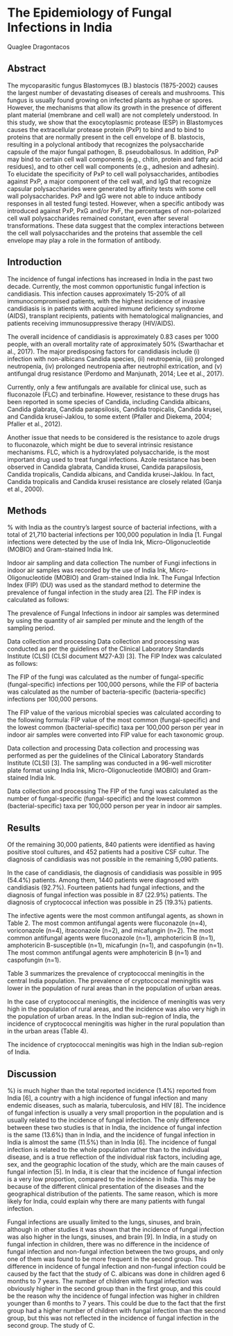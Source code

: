 # The Epidemiology of Fungal Infections in India
Quaglee Dragontacos


## Abstract
The mycoparasitic fungus Blastomyces (B.) blastocis (1875-2002) causes the largest number of devastating diseases of cereals and mushrooms. This fungus is usually found growing on infected plants as hyphae or spores. However, the mechanisms that allow its growth in the presence of different plant material (membrane and cell wall) are not completely understood. In this study, we show that the exocytoplasmic protease (ESP) in Blastomyces causes the extracellular protease protein (PxP) to bind and to bind to proteins that are normally present in the cell envelope of B. blastocis, resulting in a polyclonal antibody that recognizes the polysaccharide capsule of the major fungal pathogen, B. pseudoballosus. In addition, PxP may bind to certain cell wall components (e.g., chitin, protein and fatty acid residues), and to other cell wall components (e.g., adhesion and adhesin). To elucidate the specificity of PxP to cell wall polysaccharides, antibodies against PxP, a major component of the cell wall, and IgG that recognize capsular polysaccharides were generated by affinity tests with some cell wall polysaccharides. PxP and IgG were not able to induce antibody responses in all tested fungi tested. However, when a specific antibody was introduced against PxP, PxG and/or PxF, the percentages of non-polarized cell wall polysaccharides remained constant, even after several transformations. These data suggest that the complex interactions between the cell wall polysaccharides and the proteins that assemble the cell envelope may play a role in the formation of antibody.


## Introduction

The incidence of fungal infections has increased in India in the past two decade. Currently, the most common opportunistic fungal infection is candidiasis. This infection causes approximately 15-20% of all immunocompromised patients, with the highest incidence of invasive candidiasis is in patients with acquired immune deficiency syndrome (AIDS), transplant recipients, patients with hematological malignancies, and patients receiving immunosuppressive therapy (HIV/AIDS).

The overall incidence of candidiasis is approximately 0.83 cases per 1000 people, with an overall mortality rate of approximately 50% (Swarthachar et al., 2017). The major predisposing factors for candidiasis include (i) infection with non-albicans Candida species, (ii) neutropenia, (iii) prolonged neutropenia, (iv) prolonged neutropenia after neutrophil extrication, and (v) antifungal drug resistance (Perdomo and Manjunath, 2014; Lee et al., 2017).

Currently, only a few antifungals are available for clinical use, such as fluconazole (FLC) and terbinafine. However, resistance to these drugs has been reported in some species of Candida, including Candida albicans, Candida glabrata, Candida parapsilosis, Candida tropicalis, Candida krusei, and Candida krusei-Jaklou, to some extent (Pfaller and Diekema, 2004; Pfaller et al., 2012).

Another issue that needs to be considered is the resistance to azole drugs to fluconazole, which might be due to several intrinsic resistance mechanisms. FLC, which is a hydroxylated polysaccharide, is the most important drug used to treat fungal infections. Azole resistance has been observed in Candida glabrata, Candida krusei, Candida parapsilosis, Candida tropicalis, Candida albicans, and Candida krusei-Jaklou. In fact, Candida tropicalis and Candida krusei resistance are closely related (Ganja et al., 2000).


## Methods
% with India as the country’s largest source of bacterial infections, with a total of 21,710 bacterial infections per 100,000 population in India [1. Fungal infections were detected by the use of India Ink, Micro-Oligonucleotide (MOBIO) and Gram-stained India Ink.

Indoor air sampling and data collection
The number of Fungi infections in indoor air samples was recorded by the use of India Ink, Micro-Oligonucleotide (MOBIO) and Gram-stained India Ink. The Fungal Infection Index (FIP) (DU) was used as the standard method to determine the prevalence of fungal infection in the study area [2]. The FIP index is calculated as follows:

The prevalence of Fungal Infections in indoor air samples was determined by using the quantity of air sampled per minute and the length of the sampling period.

Data collection and processing
Data collection and processing was conducted as per the guidelines of the Clinical Laboratory Standards Institute (CLSI) (CLSI document M27-A3) [3]. The FIP Index was calculated as follows:

The FIP of the fungi was calculated as the number of fungal-specific (fungal-specific) infections per 100,000 persons, while the FIP of bacteria was calculated as the number of bacteria-specific (bacteria-specific) infections per 100,000 persons.

The FIP value of the various microbial species was calculated according to the following formula: FIP value of the most common (fungal-specific) and the lowest common (bacterial-specific) taxa per 100,000 person per year in indoor air samples were converted into FIP value for each taxonomic group.

Data collection and processing
Data collection and processing was performed as per the guidelines of the Clinical Laboratory Standards Institute (CLSI) [3]. The sampling was conducted in a 96-well microtiter plate format using India Ink, Micro-Oligonucleotide (MOBIO) and Gram-stained India Ink.

Data collection and processing
The FIP of the fungi was calculated as the number of fungal-specific (fungal-specific) and the lowest common (bacterial-specific) taxa per 100,000 person per year in indoor air samples.


## Results
Of the remaining 30,000 patients, 840 patients were identified as having positive stool cultures, and 452 patients had a positive CSF cultur. The diagnosis of candidiasis was not possible in the remaining 5,090 patients.

In the case of candidiasis, the diagnosis of candidiasis was possible in 995 (54.4%) patients. Among them, 1440 patients were diagnosed with candidiasis (92.7%). Fourteen patients had fungal infections, and the diagnosis of fungal infection was possible in 87 (22.9%) patients. The diagnosis of cryptococcal infection was possible in 25 (19.3%) patients.

The infective agents were the most common antifungal agents, as shown in Table 2. The most common antifungal agents were fluconazole (n=4), voriconazole (n=4), itraconazole (n=2), and micafungin (n=2). The most common antifungal agents were fluconazole (n=1), amphotericin B (n=1), amphotericin B-susceptible (n=1), micafungin (n=1), and caspofungin (n=1). The most common antifungal agents were amphotericin B (n=1) and caspofungin (n=1).

Table 3 summarizes the prevalence of cryptococcal meningitis in the central India population. The prevalence of cryptococcal meningitis was lower in the population of rural areas than in the population of urban areas.

In the case of cryptococcal meningitis, the incidence of meningitis was very high in the population of rural areas, and the incidence was also very high in the population of urban areas. In the Indian sub-region of India, the incidence of cryptococcal meningitis was higher in the rural population than in the urban areas (Table 4).

The incidence of cryptococcal meningitis was high in the Indian sub-region of India.


## Discussion
%) is much higher than the total reported incidence (1.4%) reported from India [6], a country with a high incidence of fungal infection and many endemic diseases, such as malaria, tuberculosis, and HIV [8]. The incidence of fungal infection is usually a very small proportion in the population and is usually related to the incidence of fungal infection. The only difference between these two studies is that in India, the incidence of fungal infection is the same (13.6%) than in India, and the incidence of fungal infection in India is almost the same (11.5%) than in India [6]. The incidence of fungal infection is related to the whole population rather than to the individual disease, and is a true reflection of the individual risk factors, including age, sex, and the geographic location of the study, which are the main causes of fungal infection [5]. In India, it is clear that the incidence of fungal infection is a very low proportion, compared to the incidence in India. This may be because of the different clinical presentation of the diseases and the geographical distribution of the patients. The same reason, which is more likely for India, could explain why there are many patients with fungal infection.

Fungal infections are usually limited to the lungs, sinuses, and brain, although in other studies it was shown that the incidence of fungal infection was also higher in the lungs, sinuses, and brain [9]. In India, in a study on fungal infection in children, there was no difference in the incidence of fungal infection and non-fungal infection between the two groups, and only one of them was found to be more frequent in the second group. This difference in incidence of fungal infection and non-fungal infection could be caused by the fact that the study of C. albicans was done in children aged 6 months to 7 years. The number of children with fungal infection was obviously higher in the second group than in the first group, and this could be the reason why the incidence of fungal infection was higher in children younger than 6 months to 7 years. This could be due to the fact that the first group had a higher number of children with fungal infection than the second group, but this was not reflected in the incidence of fungal infection in the second group. The study of C.
